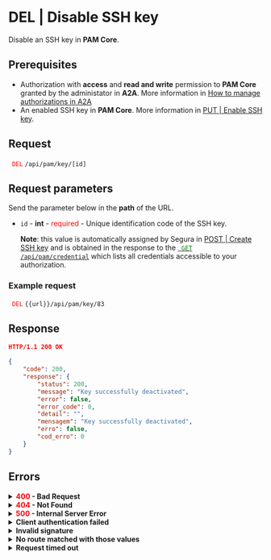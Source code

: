 # DEL | Disable SSH key

Disable an SSH key in **PAM Core**.

## Prerequisites
* Authorization with **access** and **read and write** permission to **PAM Core** granted by the administator in **A2A**. 
More information in [How to manage authorizations in A2A](/v4/docs/how-to-manage-authorizations-in-a2a)
* An enabled SSH key in **PAM Core**. 
More information in [PUT | Enable SSH key](/v4/docs/api-put-enable-ssh-key).

## Request

 <code><span style="color:red"> DEL</code></span> `/api/pam/key/[id]`

## Request parameters

Send the parameter below in the <b>path</b> of the URL.

* <code>id</code> - <b>int</b> - <span style="color:red">required</span> - Unique identification code of the SSH key.
    <p><b>Note</b>: this value is automatically assigned by Segura in <a href="/v4/docs/api-post-create-ssh-key">POST | Create SSH key</a> and is obtained in the response to the <a href="/v4/docs/api-get-list-all-credentials"><code><span style="color:green"> GET</code></span> <code>/api/pam/credential</code></a> which lists all credentials accessible to your authorization. 
    
### Example request

<code><span style="color:red"> DEL</code></span> `{{url}}/api/pam/key/83`

  
  
  ## Response 
 
```json
HTTP/1.1 200 OK
```

 
```json
{
    "code": 200,
    "response": {
        "status": 200,
        "message": "Key successfully deactivated",
        "error": false,
        "error_code": 0,
        "detail": "",
        "mensagem": "Key successfully deactivated",
        "erro": false,
        "cod_erro": 0
    }
}
```

## Errors

<details>
<summary><b><span style="color:red">400</span> - Bad Request</b></summary>
 
* * *
    

<b>Message: "1009: No access to credential"</b>

<br><b>Possible cause</b>: you don't have the authorization to access this credential. 
    
   <b>Solution</b>: ask the administrator to check your permission to access this credential.

* * *    
    
<b>Message: "1015: SSH key not found"</b>     

<br><b>Possible cause</b>: the SSH key wasn't found.<p>
     
<b>Solution</b>: check the value for the <code>id</code> and resend the request.


* * *
  
  
<b>Mensagem: "1017: Key inactive"</b>

<p><b>Possible cause</b>: the SSH key is already inactive.<br></p>

***

<b>Message: "1039: Without PAM Configuration Access permission"</b>  
<br><b>Possible cause</b>: your authorization doesn’t have permission to create a credential. 
     
<b>Solution</b>: ask the administrator to check your <b>read and write</b> permission to <b>PAM Core</b> resources in <b>A2A</b>.



***
  
<b>Message: "1045: Ssh key is already activated"</b>

<p><b>Possible cause</b>: the SSH key is alreay active.<br></p>

***  
</details>


<details>
<summary><b><span style="color:red">404</span> - Not Found</b></summary>

***
<b>Message: "Resource sub not found"</b><br>

<p><b>Possible cause</b>: the URL or the requested resource isn’t correct.<br>
        
<b>Solution</b>: check the URL and make sure the parameter is correct.</p>
* * *
</details>


<details>
 
<summary><b><span style="color:red">500</span> - Internal Server Error</b></summary>

***
    
<b>Message: "Unexpected error."</b><br>
 
<p><b>Possible cause</b>: the error is in the Segura server.<br>
        
<b>Solution</b>: contact the support team for more information.</p>

***

<b>Message: "You are not authorized to access this resource."</b>

<p><b>Possible cause</b>: you don’t have the authorization to access this resource.<br>
        
<b>Solution</b>: ask the administrator to check your permission to access the <b>PAM Core</b> resources in <b>A2A</b>.</p>

* * *
 </details>   

  

<details>
<summary><b>Client authentication failed</b></summary>

*** 
   
<b>Message: "Client authentication failed."</b>
<p><b>Possible cause</b>: failure in your application authentication with the Segura server. <br>
        
<b>Solution</b>: check the authentication parameters such as <code>Access Token URL</code>, <code>Client ID</code> e <code>Client secret</code> and request a new access token.</p>
 
* * *   
</details>
     
  

<details>
<summary><b>Invalid signature</b></summary>

*** 
    
<b>Message: "Invalid signature"</b>
    
<p><b>Possible cause</b>: failure in recognizing the URL of the client application.
        
<b>Solution</b>: check the URL of the client application and resent the request.</p>

* * * 
</details>
     

<details>
    <summary><b>No route matched with those values</b></summary>
    
***   
    
<b>Message: "No route matched with those values."</b>
   <p><b>Possible cause</b>: the authorization header is missing in the API request.<br>
        
  <b>Solution</b>: request a new access token.</p>
   
 * * *
</details>
 

<details>
    <summary><b> Request timed out</b></summary>
    
***
    
<b>Message: "Request timed out."</b>
<p><b>Possible cause</b>: the request time has expired.<br>
        
<b>Solution</b>: check the connectivity between the source of the request and the Segura server.</p>
</details>